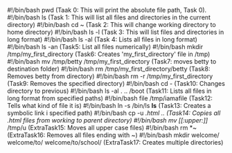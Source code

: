 #!/bin/bash
pwd (Taak 0: This will print the absolute file path, Task 0).
#!/bin/bash
ls (Task 1: This will list all files and directories in the current directory)
#!/bin/bash
cd ~ (Task 2: This will change working directory to home directory)
#!/bin/bash
ls -l (Task 3: This will list files and directories in long format)
#!/bin/bash
ls -al (Task 4: Lists all files in long format)
#!/bin/bash
ls -an (Task5: List all files numerically)
#!/bin/bash
mkdir /tmp/my_first_directory (Task6: Creates 'my_first_directory' file in /tmp)
#!/bin/bash
mv /tmp/betty /tmp/my_first_directory (Task7: moves betty to destination folder)
#!/bin/bash
rm /tmp/my_first_directory/betty (Task8: Removes betty from directory)
#!/bin/bash
rm -r /tmp/my_first_directory (Task9: Removes the specified directory)
#!/bin/bash
cd -  (Task10: Changes directory to previous)
#!/bin/bash
ls -al . .. /boot (Task11: Lists all files in long format from specified paths)
#!/bin/bash
file /tmp/iamafile (Task12: Tells what kind of file it is)
#!/bin/bash
ln -s /bin/ls __ls__ (Task13: Creates a symbolic link i specified path)
#!/bin/bash
cp -u *.html .. (Task14: Copies all .html files from working to parent directory)
#!/bin/bash
mv [[:upper:]]*  /tmp/u (ExtraTask15: Moves all upper case files)
#!/bin/bash
rm *~ (ExtraTask16: Removes all files ending with ~)
#!/bin/bash
mkdir welcome/ welcome/to/ welcome/to/school/ (ExtraTask17: Creates multiple directories)
 
